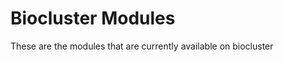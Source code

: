 Biocluster Modules
==================

These are the modules that are currently available on biocluster
